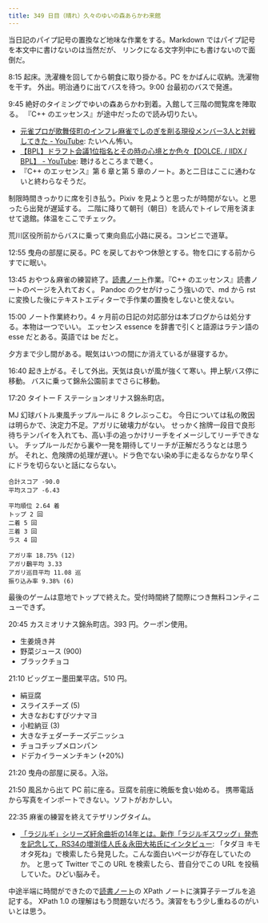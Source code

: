```yaml
---
title: 349 日目（晴れ）久々のゆいの森あらかわ来館
---
```


当日記のパイプ記号の置換など地味な作業をする。Markdown ではパイプ記号を本文中に書けないのは当然だが、
リンクになる文字列中にも書けないので面倒だ。

8:15 起床。洗濯機を回してから朝食に取り掛かる。PC をかばんに収納。洗濯物を干す。
外出。明治通りに出てバスを待つ。9:00 台最初のバスで発進。

9:45 絶好のタイミングでゆいの森あらかわ到着。入館して三階の閲覧席を陣取る。
『C++ のエッセンス』が途中だったので読み切りたい。

* [元雀プロが歌舞伎町のインフレ麻雀でしのぎを削る現役メンバー3人と対戦してきた - YouTube](https://www.youtube.com/watch?v=AVauiPODiek): たいへん怖い。
* [【BPL】ドラフト会議1位指名とその時の心境とか色々【DOLCE. / IIDX / BPL】 - YouTube](https://www.youtube.com/watch?v=83DYjYq6mOM): 聴けるところまで聴く。
* 『C++ のエッセンス』第 6 章と第 5 章のノート。あと二日はここに通わないと終わらなそうだ。

制限時間きっかりに席を引き払う。Pixiv を見ようと思ったが時間がない。と思ったら出発が遅延する。
二階に降りて朝刊（朝日）を読んでトイレで用を済ませて退館。体温をここでチェック。

荒川区役所前からバスに乗って東向島広小路に戻る。コンビニで道草。

12:55 曳舟の部屋に戻る。PC を戻しておやつ休憩とする。物を口にする前からすでに眠い。

13:45 おやつ＆麻雀の練習終了。[読書ノート][note]作業。『C++ のエッセンス』読書ノートのページを入れておく。
Pandoc のクセがけっこう強いので、md から rst に変換した後にテキストエディターで手作業の置換をしないと使えない。

15:00 ノート作業終わり。4 ヶ月前の日記の対応部分は本ブログからは処分する。本物は一つでいい。
エッセンス essence を辞書で引くと語源はラテン語の esse だとある。英語では be だと。

夕方まで少し間がある。眠気はいつの間にか消えているが昼寝するか。

16:40 起き上がる。そして外出。天気は良いが風が強くて寒い。押上駅バス停に移動。
バスに乗って錦糸公園前までさらに移動。

17:20 タイトー F ステーションオリナス錦糸町店。

MJ 幻球バトル東風チップルールに 8 クレぶっこむ。
今日については私の敗因は明らかで、決定力不足。アガリに破壊力がない。
せっかく捨牌一段目で良形待ちテンパイを入れても、高い手の追っかけリーチをイメージしてリーチできない。
チップルールだから裏や一発を期待してリーチが正解だろうなとは思うが。
それと、危険牌の処理が遅い。ドラ色でない染め手に走るならかなり早くにドラを切らないと話にならない。

```text
合計スコア -90.0
平均スコア -6.43

平均順位 2.64 着
トップ 2 回
二着 5 回
三着 3 回
ラス 4 回

アガリ率 18.75% (12)
アガリ飜平均 3.33
アガリ巡目平均 11.08 巡
振り込み率 9.38% (6)
```

最後のゲームは意地でトップで終えた。受付時間終了間際につき無料コンティニューできず。

20:45 カスミオリナス錦糸町店。393 円。クーポン使用。

* 生姜焼き丼
* 野菜ジュース (900)
* ブラックチョコ

21:10 ビッグエー墨田業平店。510 円。

* 絹豆腐
* スライスチーズ (5)
* 大きなおむすびツナマヨ
* 小粒納豆 (3)
* 大きなチェダーチーズデニッシュ
* チョコチップメロンパン
* ドデカイラーメンチキン (+20%)

21:20 曳舟の部屋に戻る。入浴。

21:50 風呂から出て PC 前に座る。豆腐を前座に晩飯を食い始める。
携帯電話から写真をインポートできない。ソフトがおかしい。

22:35 麻雀の練習を終えてテザリングタイム。

* [「ラジルギ」シリーズ紆余曲折の14年とは。新作「ラジルギスワッグ」発売を記念して，RS34の増渕佳人氏＆永田大祐氏にインタビュー](https://www.4gamer.net/games/428/G042832/20190624047/):
  「タダヨ キモオタ死ね」で検索したら発見した。こんな面白いページが存在していたのか。
  と思って Twitter でこの URL を検索したら、昔自分でこの URL を投稿していた。ひどい脳みそ。

中途半端に時間ができたので[読書ノート][note]の XPath ノートに演算子テーブルを追記する。
XPath 1.0 の理解はもう問題ないだろう。演習をもう少し重ねるのがいいとは思う。

[note]: https://showa-yojyo.github.io/notebook/
